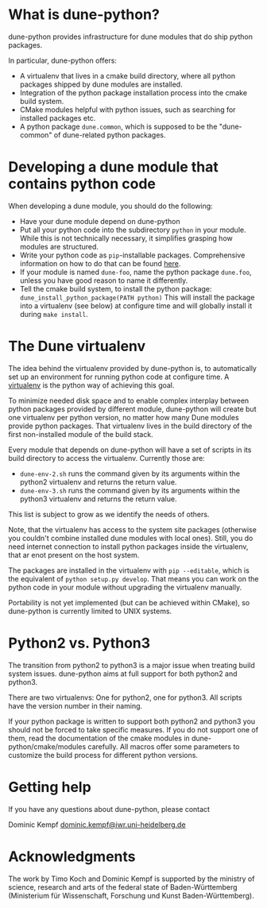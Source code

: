 # What is dune-python?

dune-python provides infrastructure for dune modules that do
ship python packages.

In particular, dune-python offers:

* A virtualenv that lives in a cmake build directory, where
  all python packages shipped by dune modules are installed.
* Integration of the python package installation process into
  the cmake build system.
* CMake modules helpful with python issues, such as searching
  for installed packages etc.
* A python package `dune.common`, which is supposed to be the
  "dune-common" of dune-related python packages.

# Developing a dune module that contains python code

When developing a dune module, you should do the following:
* Have your dune module depend on dune-python
* Put all your python code into the subdirectory `python`
  in your module. While this is not technically necessary,
  it simplifies grasping how modules are structured.
* Write your python code as `pip`-installable packages.
  Comprehensive information on how to do that can be found
  [here](https://packaging.python.org/en/latest/distributing.html).
* If your module is named `dune-foo`, name the python package
  `dune.foo`, unless you have good reason to name it differently.
* Tell the cmake build system, to install the python package:
  `dune_install_python_package(PATH python)`
  This will install the package into a virtualenv (see below)
  at configure time and will globally install it during
  `make install`.

# The Dune virtualenv

The idea behind the virtualenv provided by dune-python is, to
automatically set up an environment for running python code at
configure time. A [virtualenv](https://virtualenv.pypa.io/en/latest/)
is the python way of achieving this goal.

To minimize needed disk space and to enable complex interplay between
python packages provided by different module, dune-python will create
but one virtualenv per python version, no matter how many Dune modules
provide python packages. That virtualenv lives in the build directory
of the first non-installed module of the build stack.

Every module that depends on dune-python will have a set of scripts
in its build directory to access the virtualenv. Currently those are:
* `dune-env-2.sh` runs the command given by its arguments within the
  python2 virtualenv and returns the return value.
* `dune-env-3.sh` runs the command given by its arguments within the
  python3 virtualenv and returns the return value.

This list is subject to grow as we identify the needs of others.

Note, that the virtualenv has access to the system site packages
(otherwise you couldn't combine installed dune modules with local
ones). Still, you do need internet connection to install python
packages inside the virtualenv, that ar enot present on the host system.

The packages are installed in the virtualenv with `pip --editable`,
which is the equivalent of `python setup.py develop`. That means
you can work on the python code in your module without upgrading
the virtualenv manually.

Portability is not yet implemented (but can be achieved within CMake),
so dune-python is currently limited to UNIX systems.

# Python2 vs. Python3

The transition from python2 to python3 is a major issue when treating
build system issues. dune-python aims at full support for both python2
and python3.

There are two virtualenvs: One for python2, one for python3. All scripts
have the version number in their naming.

If your python package is written to support both python2 and python3
you should not be forced to take specific measures. If you do not support
one of them, read the documentation of the cmake modules in dune-python/cmake/modules
carefully. All macros offer some parameters to customize the build process
for different python versions.

# Getting help

If you have any questions about dune-python, please contact

Dominic Kempf [dominic.kempf@iwr.uni-heidelberg.de](mailto:dominic.kempf@iwr.uni-heidelberg.de)

# Acknowledgments

The work by Timo Koch and Dominic Kempf is supported by the
ministry of science, research and arts of the federal state of
Baden-Württemberg (Ministerium für Wissenschaft, Forschung
und Kunst Baden-Württemberg).
